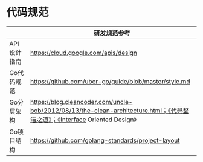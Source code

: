 # 代码规范

|          | 研发规范参考                                                                                                            |
|----------|-------------------------------------------------------------------------------------------------------------------|
| API设计指南	 | https://cloud.google.com/apis/design                                                                              |
| Go代码规范   | https://github.com/uber-go/guide/blob/master/style.md                                                             |
| Go分层架构   | https://blog.cleancoder.com/uncle-bob/2012/08/13/the-clean-architecture.html；《代码整洁之道》；《Interface Oriented Design》 |
| Go项目结构   | 	https://github.com/golang-standards/project-layout                                                               |